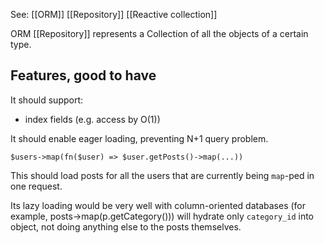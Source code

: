 See: [[ORM]] [[Repository]] [[Reactive collection]]

ORM [[Repository]] represents a Collection of all the objects of a certain type.

## Features, good to have

It should support:
- index fields (e.g. access by O(1))

It should enable eager loading, preventing N+1 query problem.

`$users->map(fn($user) => $user.getPosts()->map(...))`

This should load posts for all the users that are currently being `map`-ped in one request.

Its lazy loading would be very well with column-oriented databases (for example, posts->map(p.getCategory())) will hydrate only `category_id` into object, not doing anything else to the posts themselves.
